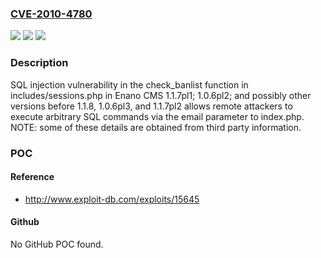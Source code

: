 ### [CVE-2010-4780](https://cve.mitre.org/cgi-bin/cvename.cgi?name=CVE-2010-4780)
![](https://img.shields.io/static/v1?label=Product&message=n%2Fa&color=blue)
![](https://img.shields.io/static/v1?label=Version&message=n%2Fa&color=blue)
![](https://img.shields.io/static/v1?label=Vulnerability&message=n%2Fa&color=brighgreen)

### Description

SQL injection vulnerability in the check_banlist function in includes/sessions.php in Enano CMS 1.1.7pl1; 1.0.6pl2; and possibly other versions before 1.1.8, 1.0.6pl3, and 1.1.7pl2 allows remote attackers to execute arbitrary SQL commands via the email parameter to index.php.  NOTE: some of these details are obtained from third party information.

### POC

#### Reference
- http://www.exploit-db.com/exploits/15645

#### Github
No GitHub POC found.

